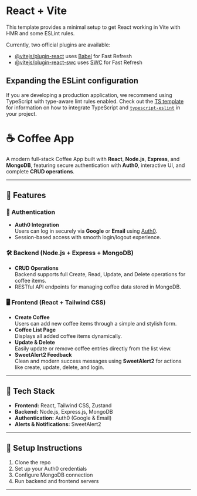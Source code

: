 # React + Vite

This template provides a minimal setup to get React working in Vite with HMR and some ESLint rules.

Currently, two official plugins are available:

- [@vitejs/plugin-react](https://github.com/vitejs/vite-plugin-react/blob/main/packages/plugin-react) uses [Babel](https://babeljs.io/) for Fast Refresh
- [@vitejs/plugin-react-swc](https://github.com/vitejs/vite-plugin-react/blob/main/packages/plugin-react-swc) uses [SWC](https://swc.rs/) for Fast Refresh

## Expanding the ESLint configuration

If you are developing a production application, we recommend using TypeScript with type-aware lint rules enabled. Check out the [TS template](https://github.com/vitejs/vite/tree/main/packages/create-vite/template-react-ts) for information on how to integrate TypeScript and [`typescript-eslint`](https://typescript-eslint.io) in your project.



# ☕ Coffee App

A modern full-stack Coffee App built with **React**, **Node.js**, **Express**, and **MongoDB**, featuring secure authentication with **Auth0**, interactive UI, and complete **CRUD operations**.

---

## 🚀 Features

### 🔐 Authentication
- **Auth0 Integration**  
  Users can log in securely via **Google** or **Email** using [Auth0](https://auth0.com/).
- Session-based access with smooth login/logout experience.

### 🛠️ Backend (Node.js + Express + MongoDB)
- **CRUD Operations**  
  Backend supports full Create, Read, Update, and Delete operations for coffee items.
- RESTful API endpoints for managing coffee data stored in MongoDB.

### 🖥️ Frontend (React + Tailwind CSS)
- **Create Coffee**  
  Users can add new coffee items through a simple and stylish form.
- **Coffee List Page**  
  Displays all added coffee items dynamically.
- **Update & Delete**  
  Easily update or remove coffee entries directly from the list view.
- **SweetAlert2 Feedback**  
  Clean and modern success messages using **SweetAlert2** for actions like create, update, delete, and login.

---

## 📁 Tech Stack

- **Frontend:** React, Tailwind CSS, Zustand  
- **Backend:** Node.js, Express.js, MongoDB  
- **Authentication:** Auth0 (Google & Email)  
- **Alerts & Notifications:** SweetAlert2

---



## 📌 Setup Instructions

1. Clone the repo  
2. Set up your Auth0 credentials  
3. Configure MongoDB connection  
4. Run backend and frontend servers

---
